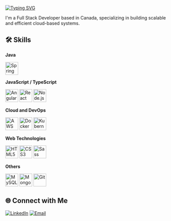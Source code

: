 
[![Typing SVG](https://readme-typing-svg.herokuapp.com?font=Fira+Code&size=24&pause=1000&color=F7DF1E&width=435&lines=Hi+there!+I+am+Shaik+Saifuddin)](https://git.io/typing-svg)

I'm a Full Stack Developer based in Canada, specializing in building scalable and efficient cloud-based systems.

## 🛠️ Skills

**Java**

<p align="left">
 <img src="https://img.icons8.com/color/48/000000/spring-logo.png" alt="Spring Boot" height="40"/>
</p>

**JavaScript / TypeScript**
<p align="left">
 
  <img src="https://img.icons8.com/color/48/000000/angularjs.png" alt="Angular" height="40"/>
  <img src="https://img.icons8.com/color/48/000000/react-native.png" alt="React" height="40"/>
  <img src="https://img.icons8.com/color/48/000000/nodejs.png" alt="Node.js" height="40"/>
</p>

**Cloud and DevOps**

<p align="left">
  <img src="https://img.icons8.com/color/48/000000/amazon-web-services.png" alt="AWS" height="40"/>
  <img src="https://img.icons8.com/color/48/000000/docker.png" alt="Docker" height="40"/>
  <img src="https://img.icons8.com/color/48/000000/kubernetes.png" alt="Kubernetes" height="40"/>
</p>

**Web Technologies**

<p align="left">
  <img src="https://img.icons8.com/color/48/000000/html-5.png" alt="HTML5" height="40"/>
  <img src="https://img.icons8.com/color/48/000000/css3.png" alt="CSS3" height="40"/>
  <img src="https://img.icons8.com/color/48/000000/sass.png" alt="Sass" height="40"/>
</p>

**Others**

<p align="left">
  <img src="https://img.icons8.com/color/48/000000/mysql-logo.png" alt="MySQL" height="40"/>
  <img src="https://img.icons8.com/color/48/000000/mongodb.png" alt="MongoDB" height="40"/>
  <img src="https://img.icons8.com/color/48/000000/git.png" alt="Git" height="40"/>
</p>




## 🌐 Connect with Me

[![LinkedIn](https://img.shields.io/badge/LinkedIn-0077B5?style=for-the-badge&logo=linkedin&logoColor=white)](https://www.linkedin.com/in/shaik-saifuddin-51/)
[![Email](https://img.shields.io/badge/Email-D14836?style=for-the-badge&logo=gmail&logoColor=white)](mailto:shaiksaifuddin51@gmail.com)

<!--
**sksaifuddin/sksaifuddin** is a ✨ _special_ ✨ repository because its `README.md` (this file) appears on your GitHub profile.

Here are some ideas to get you started:

- 🔭 I’m currently working on Angular
- 🌱 I’m currently learning javascript
- 👯 I’m looking to collaborate on ...
- 🤔 I’m looking for help with ...
- 💬 Ask me about ...
- 📫 How to reach me: ...
- 😄 Pronouns: ...
- ⚡ Fun fact: ...
-->
